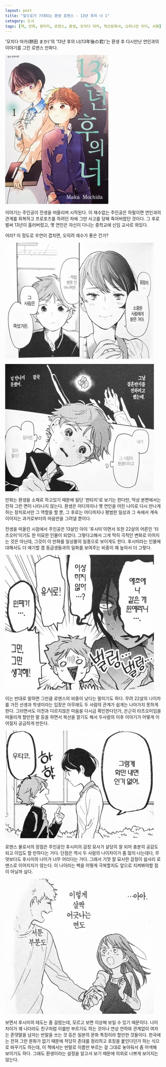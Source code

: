 ```yaml
---
layout: post
title: "앞으로가 기대되는 환생 로맨스 - 13년 후의 너 1"
category: 도서
tags: [책, 만화, 판타지, 로맨스, 환생, 모치다 마카, 학산문화사, 오피니언 리더, 서평]
---
```


'모치다 마카(餅田 まか)'의
'13년 후의 너(13年後の君)'는
환생 후 다시만난 연인과의 이야기를 그린 로맨스 만화다.

![표지](/images/13-nengo-no-kimi-1-comic-book-cover.jpg)

이야기는 주인공이 전생을 떠올리며 시작된다.
이 재수없는 주인공은 하필이면 연인과의 관계를 회복하고 프로포즈를 하려던 차에
그만 사고를 당해 죽어버렸던 것이다.
그 후로 벌써 13년이 흘러버렸고, 옛 연인은 자신이 다니는 중학교에 신임 교사로 와있다.

어라? 이 정도로 우연이 겹치면, 오히려 재수가 좋은 건가?

![5](/images/13-nengo-no-kimi-1-comic-book-p005.jpg)

![6](/images/13-nengo-no-kimi-1-comic-book-p006.jpg)

만화는 환생을 소재로 하고있기 때문에 일단 '판타지'로 보기는 한다만,
막상 본편에서는 전혀 그런 면이 나타나지 않는다.
환생은 어디까지나 옛 연인을 어린 나이로 다시 만나게 하는 장치로서만 그 역할을 할 뿐,
그 후로는 어디까지나 평범한 일상과 그 속에서 계속 이어지는 과거로부터의 마음만을 그려낼 뿐이다.

전생을 떠올린 시점에서 주인공은 13살인 아이 '후시미'이면서
또한 22살의 어른인 '타츠오미'이기도 한 미묘한 인물이 되었다.
그렇다고해서 그게 딱히 극적인 변화로 이어지는 것은 아닌데,
그것이 이 만화를 일상물의 일종으로 보이게도 한다.
후시미라는 인물에 대해서도 더 얘기할 겸 동급생들과의 일화를 보여주는 비중이 꽤 높아서 더 그렇다.

![46](/images/13-nengo-no-kimi-1-comic-book-p046.jpg)

이는 반대로 말하면 그만큼 로맨스의 비중이 낮다는 말이기도 하다.
무려 22살의 나이차를 가진 선생과 학생이라는 입장은
아무래도 두 사람의 관계가 쉽게는 나아가지 못하게 한다.
그러면서도 이전과 다르지않은 마음을 다시금 확인한다던가,
은근히 타츠오미임을 떠올리게 할만한 말 등을 하면서 복선을 깔기도 해서
두사람의 이후 이야기가 어떻게 이어질지 궁금하게 만든다.

![16](/images/13-nengo-no-kimi-1-comic-book-p016.jpg)

로맨스 물로서의 장점은 주인공인 후시미의 감정 묘사가 살당히 잘 되어
충분히 공감도 되고 이입도 할 만하다는 거다.
단점은 역시 두 사람의 나이차이가 좀 많이 나는데다,
무엇보다도 후시미의 나이가 너무 어리다는 거다.
그래서 기껏 잘 묘사한 감정이 쉽사리 로맨스로 이어지지가 않는다.
이 나이라는 벽을 어떻게 극복할지도 앞으로 지켜봐야할 점이 아닐까 싶다.

![141](/images/13-nengo-no-kimi-1-comic-book-p141.jpg)

보면서 후시미의 태도는 좀 걸렸는데, 모르고 보면 이상해 보일 수 있기 때문이다.
나이차이가 꽤 나더라도 친구처럼 이를만 부르기도 하는 것이나
연상 연하와 관계없이 여자는 존댓말을 남자는 반말을 쓰는 것 등은
일본의 문화 특징이라 할만한 것들이다.
한국에는 전혀 그런 문화가 없기 때문에 적당히 존대를 정리하고 호칭을 붙인다던가 하는 식으로 바꾸기도 하는데,
이 책에서는 반말로 이름만 부르는 걸 그대로 놓아둬서 좀 어색해 보이기도 하다.
그래도 환생이라는 설정을 알고서 보기 때문에 의외로 나쁘게 보이지는 않는다.
